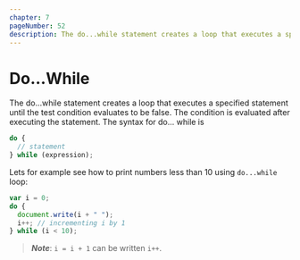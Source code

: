 ```yaml
---
chapter: 7
pageNumber: 52
description: The do...while statement creates a loop that executes a specified statement until the test condition evaluates to be false. The condition is evaluated after executing the statement.
---
```

# Do...While

The do...while statement creates a loop that executes a specified statement until the test condition evaluates to be false. The condition is evaluated after executing the statement. The syntax for do... while is

```javascript
do {
  // statement
} while (expression);
```

Lets for example see how to print numbers less than 10 using `do...while` loop:

```javascript
var i = 0;
do {
  document.write(i + " ");
  i++; // incrementing i by 1
} while (i < 10);
```

> _**Note**_: `i = i + 1` can be written `i++`.

